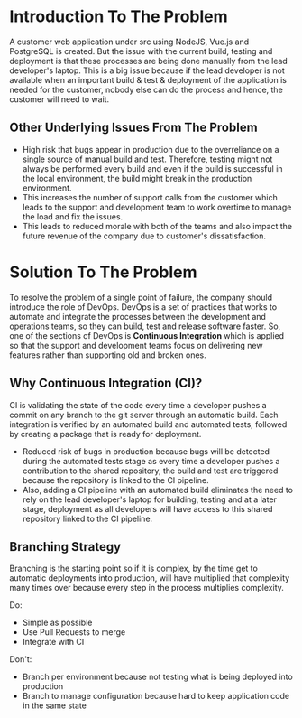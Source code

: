 # Introduction To The Problem

A customer web application under src using NodeJS, Vue.js and PostgreSQL is created. But the issue with the current build, testing and deployment is that these processes are being done manually from the lead developer's laptop. This is a big issue because if the lead developer is not available when an important build & test & deployment of the application is needed for the customer, nobody else can do the process and hence, the customer will need to wait. 

## Other Underlying Issues From The Problem

- High risk that bugs appear in production due to the overreliance on a single source of manual build and test. Therefore, testing might not always be performed every build and even if the build is successful in the local environment, the build might break in the production environment.
- This increases the number of support calls from the customer which leads to the support and development team to work overtime to manage the load and fix the issues.
- This leads to reduced morale with both of the teams and also impact the future revenue of the company due to customer's dissatisfaction.

# Solution To The Problem

To resolve the problem of a single point of failure, the company should introduce the role of DevOps. DevOps is a set of practices that works to automate and integrate the processes between the development and operations teams, so they can build, test and release software faster. So, one of the sections of DevOps is **Continuous Integration** which is applied so that the support and development teams focus on delivering new features rather than supporting old and broken ones.

## Why Continuous Integration (CI)?

CI is validating the state of the code every time a developer pushes a commit on any branch to the git server through an automatic build. Each integration is verified by an automated build and automated tests, followed by creating a package that is ready for deployment.
- Reduced risk of bugs in production because bugs will be detected during the automated tests stage as every time a developer pushes a contribution to the shared repository, the build and test are triggered because the repository is linked to the CI pipeline.
- Also, adding a CI pipeline with an automated build eliminates the need to rely on the lead developer's laptop for building, testing and at a later stage, deployment as all developers will have access to this shared repository linked to the CI pipeline.

## Branching Strategy
Branching is the starting point so if it is complex, by the time get to automatic deployments into production, will have multiplied that complexity many times over because every step in the process multiplies complexity.

Do:
- Simple as possible 
- Use Pull Requests to merge
- Integrate with CI

Don't:
- Branch per environment because not testing what is being deployed into production
- Branch to manage configuration because hard to keep application code in the same state